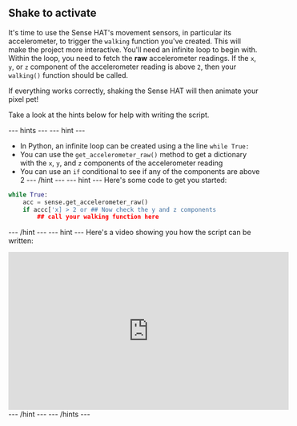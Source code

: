 ## Shake to activate

It's time to use the Sense HAT's movement sensors, in particular its accelerometer, to trigger the `walking` function you've created. This will make the project more interactive.
You'll need an infinite loop to begin with. Within the loop, you need to fetch the **raw** accelerometer readings. If the `x`, `y`, or `z` component of the accelerometer reading is above `2`, then your `walking()` function should be called.

If everything works correctly, shaking the Sense HAT will then animate your pixel pet!

Take a look at the hints below for help with writing the script.

--- hints --- --- hint ---
- In Python, an infinite loop can be created using a the line `while True:`
- You can use the `get_accelerometer_raw()` method to get a dictionary with the `x`, `y`, and `z` components of the accelerometer reading
- You can use an `if` conditional to see if any of the components are above 2
--- /hint --- --- hint ---
Here's some code to get you started:
```python
while True:
    acc = sense.get_accelerometer_raw()
	if accc['x] > 2 or ## Now check the y and z components
	    ## call your walking function here
```
--- /hint --- --- hint ---
Here's a video showing you how the script can be written:
<iframe width="560" height="315" src="https://www.youtube.com/embed/6l7HDCmYKCQ" frameborder="0" allowfullscreen></iframe>
--- /hint --- --- /hints ---

